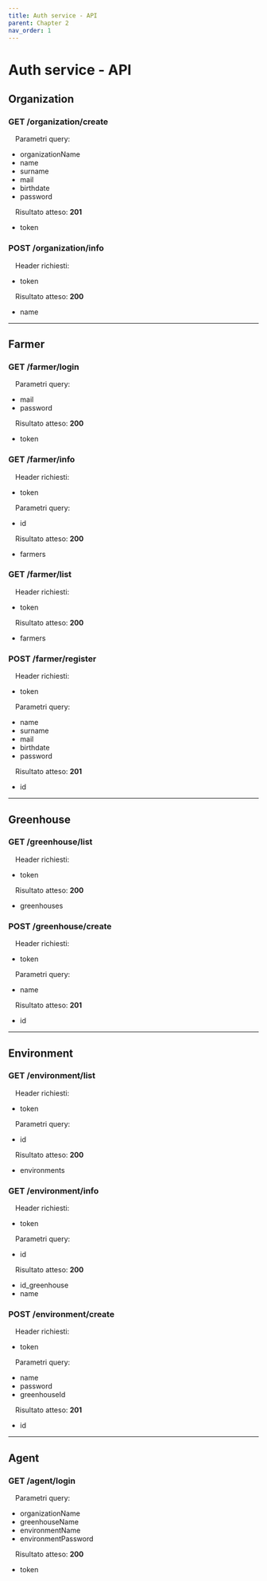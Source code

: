 ```yaml
---
title: Auth service - API
parent: Chapter 2
nav_order: 1
---
```


# Auth service - API

## Organization

### **GET** /organization/**create**
&emsp;Parametri query:
* organizationName
* name
* surname
* mail
* birthdate
* password

&emsp;Risultato atteso: **201**
* token

### **POST** /organization/**info**
&emsp;Header richiesti:
* token

&emsp;Risultato atteso: **200**
* name
---
## Farmer

### **GET** /farmer/**login**
&emsp;Parametri query:
* mail
* password

&emsp;Risultato atteso: **200**
* token

### **GET** /farmer/**info**
&emsp;Header richiesti:
* token

&emsp;Parametri query:
* id

&emsp;Risultato atteso: **200**
* farmers

### **GET** /farmer/**list**
&emsp;Header richiesti:
* token

&emsp;Risultato atteso: **200**
* farmers

### **POST** /farmer/**register**
&emsp;Header richiesti:
* token

&emsp;Parametri query:
* name
* surname
* mail
* birthdate
* password

&emsp;Risultato atteso: **201**
* id
---
## Greenhouse

### **GET** /greenhouse/**list**
&emsp;Header richiesti:
* token

&emsp;Risultato atteso: **200**
* greenhouses

### **POST** /greenhouse/**create**
&emsp;Header richiesti:
* token

&emsp;Parametri query:
* name

&emsp;Risultato atteso: **201**
* id
---
## Environment

### **GET** /environment/**list**
&emsp;Header richiesti:
* token

&emsp;Parametri query:
* id

&emsp;Risultato atteso: **200**
* environments

### **GET** /environment/**info**
&emsp;Header richiesti:
* token

&emsp;Parametri query:
* id

&emsp;Risultato atteso: **200**
* id_greenhouse
* name

### **POST** /environment/**create**
&emsp;Header richiesti:
* token

&emsp;Parametri query:
* name
* password
* greenhouseId

&emsp;Risultato atteso: **201**
* id
---
## Agent

### **GET** /agent/**login**
&emsp;Parametri query:
* organizationName
* greenhouseName
* environmentName
* environmentPassword

&emsp;Risultato atteso: **200**
* token